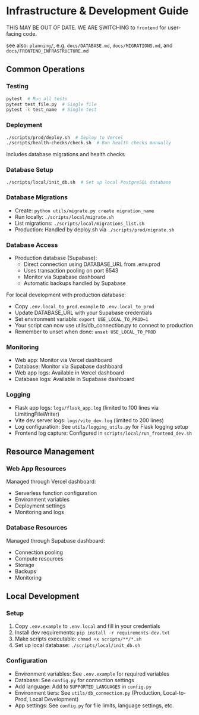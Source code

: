 # Infrastructure & Development Guide

THIS MAY BE OUT OF DATE. WE ARE SWITCHING to `frontend` for user-facing code.





see also: `planning/`, e.g. `docs/DATABASE.md`, `docs/MIGRATIONS.md`, and `docs/FRONTEND_INFRASTRUCTURE.md`

## Common Operations

### Testing
```bash
pytest  # Run all tests
pytest test_file.py  # Single file
pytest -k test_name  # Single test
```

### Deployment
```bash
./scripts/prod/deploy.sh  # Deploy to Vercel
./scripts/health-checks/check.sh  # Run health checks manually
```
Includes database migrations and health checks

### Database Setup
```bash
./scripts/local/init_db.sh  # Set up local PostgreSQL database
```

### Database Migrations
- Create: `python utils/migrate.py create migration_name`
- Run locally: `./scripts/local/migrate.sh`
- List migrations: `./scripts/local/migrations_list.sh`
- Production: Handled by deploy.sh via `./scripts/prod/migrate.sh`

### Database Access
- Production database (Supabase):
  - Direct connection using DATABASE_URL from .env.prod
  - Uses transaction pooling on port 6543
  - Monitor via Supabase dashboard
  - Automatic backups handled by Supabase

For local development with production database:
- Copy `.env.local_to_prod.example` to `.env.local_to_prod`
- Update DATABASE_URL with your Supabase credentials
- Set environment variable: `export USE_LOCAL_TO_PROD=1`
- Your script can now use utils/db_connection.py to connect to production
- Remember to unset when done: `unset USE_LOCAL_TO_PROD`

### Monitoring
- Web app: Monitor via Vercel dashboard
- Database: Monitor via Supabase dashboard
- Web app logs: Available in Vercel dashboard
- Database logs: Available in Supabase dashboard

### Logging
- Flask app logs: `logs/flask_app.log` (limited to 100 lines via LimitingFileWriter)
- Vite dev server logs: `logs/vite_dev.log` (limited to 200 lines)
- Log configuration: See `utils/logging_utils.py` for Flask logging setup
- Frontend log capture: Configured in `scripts/local/run_frontend_dev.sh`

## Resource Management

### Web App Resources
Managed through Vercel dashboard:
- Serverless function configuration
- Environment variables
- Deployment settings
- Monitoring and logs

### Database Resources
Managed through Supabase dashboard:
- Connection pooling
- Compute resources
- Storage
- Backups
- Monitoring

## Local Development

### Setup
1. Copy `.env.example` to `.env.local` and fill in your credentials
2. Install dev requirements: `pip install -r requirements-dev.txt`
3. Make scripts executable: `chmod +x scripts/**/*.sh`
4. Set up local database: `./scripts/local/init_db.sh`

### Configuration
- Environment variables: See `.env.example` for required variables
- Database: See `config.py` for connection settings
- Add language: Add to `SUPPORTED_LANGUAGES` in `config.py`
- Environment tiers: See `utils/db_connection.py` (Production, Local-to-Prod, Local Development)
- App settings: See `config.py` for file limits, language settings, etc. 